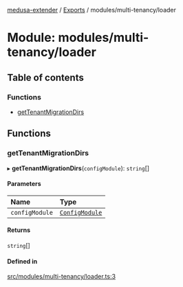[medusa-extender](../README.md) / [Exports](../modules.md) / modules/multi-tenancy/loader

# Module: modules/multi-tenancy/loader

## Table of contents

### Functions

- [getTenantMigrationDirs](modules_multi_tenancy_loader.md#gettenantmigrationdirs)

## Functions

### getTenantMigrationDirs

▸ **getTenantMigrationDirs**(`configModule`): `string`[]

#### Parameters

| Name | Type |
| :------ | :------ |
| `configModule` | [`ConfigModule`](modules_multi_tenancy_types.md#configmodule) |

#### Returns

`string`[]

#### Defined in

[src/modules/multi-tenancy/loader.ts:3](https://github.com/adrien2p/medusa-extender/blob/2db47f5/src/modules/multi-tenancy/loader.ts#L3)
